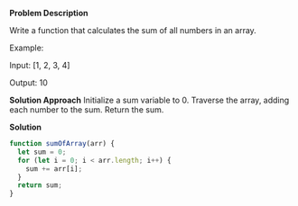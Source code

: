 **Problem Description**

Write a function that calculates the sum of all numbers in an array.

Example:

Input:
[1, 2, 3, 4]

Output:
10

**Solution Approach**
Initialize a sum variable to 0.
Traverse the array, adding each number to the sum.
Return the sum.

**Solution**

```javascript
function sumOfArray(arr) {
  let sum = 0;
  for (let i = 0; i < arr.length; i++) {
    sum += arr[i];
  }
  return sum;
}
```

